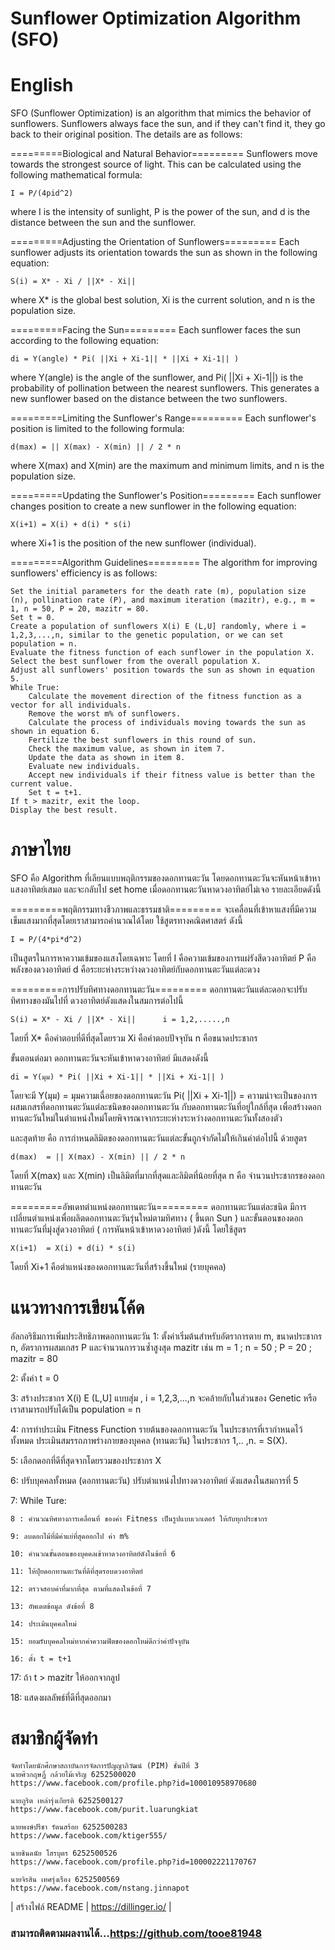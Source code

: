 # Sunflower Optimization Algorithm (SFO)

# English

SFO (Sunflower Optimization) is an algorithm that mimics the behavior of sunflowers. Sunflowers always face the sun, and if they can't find it, they go back to their original position. The details are as follows:

=========Biological and Natural Behavior=========
Sunflowers move towards the strongest source of light. This can be calculated using the following mathematical formula:

	I = P/(4pid^2)
	
where I is the intensity of sunlight, P is the power of the sun, and d is the distance between the sun and the sunflower.

=========Adjusting the Orientation of Sunflowers=========
Each sunflower adjusts its orientation towards the sun as shown in the following equation:

	S(i) = X* - Xi / ||X* - Xi||
	
where X* is the global best solution, Xi is the current solution, and n is the population size.

=========Facing the Sun=========
Each sunflower faces the sun according to the following equation:

	di = Y(angle) * Pi( ||Xi + Xi-1|| * ||Xi + Xi-1|| )
	
where Y(angle) is the angle of the sunflower, and Pi( ||Xi + Xi-1||) is the probability of pollination between the nearest sunflowers. This generates a new sunflower based on the distance between the two sunflowers.

=========Limiting the Sunflower's Range=========
Each sunflower's position is limited to the following formula:

	d(max) = || X(max) - X(min) || / 2 * n
	
where X(max) and X(min) are the maximum and minimum limits, and n is the population size.

=========Updating the Sunflower's Position=========
Each sunflower changes position to create a new sunflower in the following equation:

	X(i+1) = X(i) + d(i) * s(i)
	
where Xi+1 is the position of the new sunflower (individual).

=========Algorithm Guidelines=========
The algorithm for improving sunflowers' efficiency is as follows:

	Set the initial parameters for the death rate (m), population size (n), pollination rate (P), and maximum iteration (mazitr), e.g., m = 1, n = 50, P = 20, mazitr = 80.
	Set t = 0.
	Create a population of sunflowers X(i) E (L,U] randomly, where i = 1,2,3,...,n, similar to the genetic population, or we can set population = n.
	Evaluate the fitness function of each sunflower in the population X.
	Select the best sunflower from the overall population X.
	Adjust all sunflowers' position towards the sun as shown in equation 5.
	While True:
		Calculate the movement direction of the fitness function as a vector for all individuals.
		Remove the worst m% of sunflowers.
		Calculate the process of individuals moving towards the sun as shown in equation 6.
		Fertilize the best sunflowers in this round of sun.
		Check the maximum value, as shown in item 7.
		Update the data as shown in item 8.
		Evaluate new individuals.
		Accept new individuals if their fitness value is better than the current value.
		Set t = t+1.
	If t > mazitr, exit the loop.
	Display the best result.


# ภาษาไทย

SFO คือ Algorithm ที่เลียนแบบพฤติกรรมของดอกทานตะวัน โดยดอกทานตะวันจะหันหน้าเข้าหาแสงอาทิตย์เสมอ และจะกลับไป set home เมื่อดอกทานตะวันหาดวงอาทิตย์ไม่เจอ รายละเอียดดังนี้

=========พฤติกรรมทางชีวภาพและธรรมชาติ=========
จะเคลื่อนที่เข้าหาแสงที่มีความเข็มแสงมากที่สุดโดยเราสามารถคำนวณได้โดย ใช้สูตรทางคณิตศาสตร์ ดังนี้

	I = P/(4*pi*d^2)

เป็นสูตรในการหาความเข้มของแสงโดยเฉพาะ โดยที่
I คือความเข้มของการแผ่รังสีดวงอาทิตย์
P คือพลังของดวงอาทิตย์ 
d คือระยะห่างระหว่างดวงอาทิตย์กับดอกทานตะวันแต่ละดวง

=========การปรับทิศทางดอกทานตะวัน=========
ดอกทานตะวันแต่ละดอกจะปรับทิศทางของมันไปที่ ดวงอาทิตย์ดังแสดงในสมการต่อไปนี้

    S(i) = X* - Xi / ||X* - Xi||      i = 1,2,.....,n

โดยที่
X* คือคำตอบที่ดีที่สุดโดยรวม 
Xi คือคำตอบปัจจุบัน
n คือขนาดประชากร

ขั้นตอนต่อมา ดอกทานตะวันจะหันเข้าหาดวงอาทิตย์ มีแสดงดังนี้

	di = Y(มุม) * Pi( ||Xi + Xi-1|| * ||Xi + Xi-1|| )

โดยจะมี
Y(มุม) = มุมความเฉื่อยของดอกทานตะวัน
Pi( ||Xi + Xi-1||)  = ความน่าจะเป็นของการผสมเกสรที่ดอกทานตะวันแต่ละชนิดของดอกทานตะวัน กับดอกทานตะวันที่อยู่ใกล้ที่สุด เพื่อสร้างดอกทานตะวันใหม่ในตำแหน่งใหม่โดยพิจารณาจากระยะห่างระหว่างดอกทานตะวันทั้งสองตัว

และสุดท้าย คือ การกำหนดลิมิตของดอกทานตะวันแต่ละขั้นถูกจำกัดไม่ให้เกินค่าต่อไปนี้
ด้วยสูตร

    d(max)  = || X(max) - X(min) || / 2 * n

โดยที่ X(max) และ X(min) เป็นลิมิตที่มากที่สุดและลิมิตที่น้อยที่สุด 
n คือ จำนวนประชากรของดอกทานตะวัน



=========อัพเดทตำแหน่งดอกทานตะวัน=========
ดอกทานตะวันแต่ละชนิด มีการเปลี่ยนตำแหน่งเพื่อผลิตดอกทานตะวันรุ่นใหม่ตามทิศทาง ( ขึ้นตก Sun )
และขั้นตอนของดอกทานตะวันที่มุ่งสู่ดวงอาทิตย์ ( การหันหน้าเข้าหาดวงอาทิตย์ )ดังนี้
โดยใช้สูตร

    X(i+1)  = X(i) + d(i) * s(i)
    
โดยที่ Xi+1 คือตำแหน่งของดอกทานตะวันที่สร้างขึ้นใหม่ (รายบุคคล)


# แนวทางการเขียนโค้ด
อัลกอริธึมการเพิ่มประสิทธิภาพดอกทานตะวัน
1: ตั้งค่าเริ่มต้นสำหรับอัตราการตาย m, ขนาดประชากร n, อัตราการผสมเกสร P และจำนวนการวนซ้ำสูงสุด mazitr เช่น m = 1 ; n = 50 ; P = 20 ; mazitr = 80

2: ตั้งค่า t = 0

3: สร้างประชากร X(i) E (L,U] แบบสุ่ม ,  i = 1,2,3,...,n
จะคล้ายกับในส่วนของ Genetic หรือเราสามารถปรับได้เป็น 
population = n

4: การทำประเมิน Fitness Function รายต้นของดอกทานตะวัน ในประชากรที่เรากำหนดไว้ทั้งหมด
ประเมินสมรรถภาพร่างกายของบุคคล (ทานตะวัน) ในประชากร 1,.. ,n. = S(X).

5: เลือกดอกที่ดีที่สุดจากโดยรวมของประชากร X

6: ปรับบุคคลทั้งหมด (ดอกทานตะวัน) ปรับตำแหน่งไปทางดวงอาทิตย์ ดังแสดงในสมการที่ 5

7: While Ture:

	8 : คำนวณทิศทางการเคลื่อนที่ ของค่า Fitness เป็นรูปแบบเวกเตอร์ ให้กับทุกประชากร

	9: ลบดอกไม้ที่มีค่าแย่ที่สุดออกไป ค่า m%

	10: คำนวณขั้นตอนของบุคคลเข้าหาดวงอาทิตย์ดังในข้อที่ 6

	11: ให้ปุ๋ยดอกทานตะวันที่ดีที่สุดรอบดวงอาทิตย์

	12: ตรวจสอบค่าที่มากที่สุด ตามที่แสดงในข้อที่ 7

	13: อัพเดตข้อมูล ดังข้อที่ 8

	14: ประเมินบุคคลใหม่

	15: ยอมรับบุคคลใหม่หากค่าความฟิตของดอกใหม่ดีกว่าค่าปัจจุบัน

	16: ตั้ง t = t+1

17: ถ้า t > mazitr ให้ออกจากลูป

18: แสดงผลลัพธ์ที่ดีที่สุดออกมา

# สมาชิกผู้จัดทำ

    จัดทำโดยนักศึกษาสถาบันการจัดการปัญญาภิวัฒน์ (PIM) ชั้นปีที่ 3
    นายศิวกฤษฏิ์ กล้วยไม้เจริญ 6252500020
    https://www.facebook.com/profile.php?id=100010958970680
    
    นายภูริต เหล่ารุ่งเกียรติ 6252500127
    https://www.facebook.com/purit.luarungkiat
    
    นายพงษ์ปรีชา รัตนสร้อย 6252500283
    https://www.facebook.com/ktiger555/
    
    นายชินดนัย โสรบุตร 6252500526
    https://www.facebook.com/profile.php?id=100002221170767
    
    นายจิรสิน เทศรุ่งเรือง 6252500569
    https://www.facebook.com/nstang.jinnapot

| สร้างไฟล์ README  | https://dillinger.io/ |
### สามารถติดตามผลงานได้...https://github.com/tooe81948
